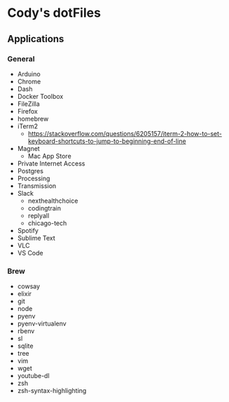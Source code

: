 # Cody's dotFiles

## Applications
### General
* Arduino
* Chrome
* Dash
* Docker Toolbox
* FileZilla
* Firefox
* homebrew
* iTerm2
    * https://stackoverflow.com/questions/6205157/iterm-2-how-to-set-keyboard-shortcuts-to-jump-to-beginning-end-of-line
* Magnet
  * Mac App Store
* Private Internet Access
* Postgres
* Processing
* Transmission
* Slack
  * nexthealthchoice
  * codingtrain
  * replyall
  * chicago-tech
* Spotify
* Sublime Text
* VLC
* VS Code

### Brew
* cowsay
* elixir
* git
* node
* pyenv
* pyenv-virtualenv
* rbenv
* sl
* sqlite
* tree
* vim
* wget
* youtube-dl
* zsh
* zsh-syntax-highlighting
